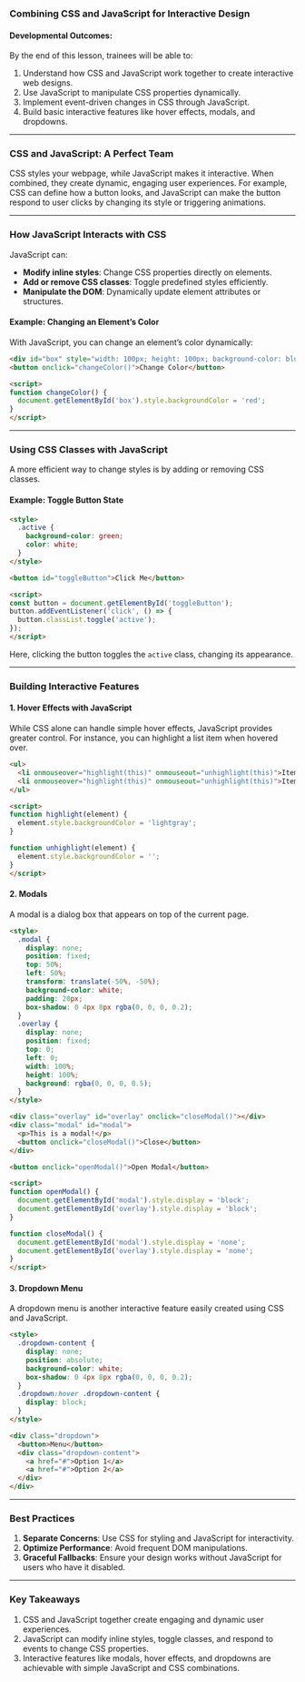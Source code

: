 ### **Combining CSS and JavaScript for Interactive Design**

#### **Developmental Outcomes:**  
By the end of this lesson, trainees will be able to:  
1. Understand how CSS and JavaScript work together to create interactive web designs.  
2. Use JavaScript to manipulate CSS properties dynamically.  
3. Implement event-driven changes in CSS through JavaScript.  
4. Build basic interactive features like hover effects, modals, and dropdowns.

---

### **CSS and JavaScript: A Perfect Team**
CSS styles your webpage, while JavaScript makes it interactive. When combined, they create dynamic, engaging user experiences. For example, CSS can define how a button looks, and JavaScript can make the button respond to user clicks by changing its style or triggering animations.

---

### **How JavaScript Interacts with CSS**
JavaScript can:
- **Modify inline styles**: Change CSS properties directly on elements.
- **Add or remove CSS classes**: Toggle predefined styles efficiently.
- **Manipulate the DOM**: Dynamically update element attributes or structures.

#### **Example: Changing an Element’s Color**
With JavaScript, you can change an element’s color dynamically:
```html
<div id="box" style="width: 100px; height: 100px; background-color: blue;"></div>
<button onclick="changeColor()">Change Color</button>

<script>
function changeColor() {
  document.getElementById('box').style.backgroundColor = 'red';
}
</script>
```
---

### **Using CSS Classes with JavaScript**
A more efficient way to change styles is by adding or removing CSS classes.

#### **Example: Toggle Button State**
```html
<style>
  .active {
    background-color: green;
    color: white;
  }
</style>

<button id="toggleButton">Click Me</button>

<script>
const button = document.getElementById('toggleButton');
button.addEventListener('click', () => {
  button.classList.toggle('active');
});
</script>
```
Here, clicking the button toggles the `active` class, changing its appearance.

---

### **Building Interactive Features**

#### **1. Hover Effects with JavaScript**
While CSS alone can handle simple hover effects, JavaScript provides greater control. For instance, you can highlight a list item when hovered over.

```html
<ul>
  <li onmouseover="highlight(this)" onmouseout="unhighlight(this)">Item 1</li>
  <li onmouseover="highlight(this)" onmouseout="unhighlight(this)">Item 2</li>
</ul>

<script>
function highlight(element) {
  element.style.backgroundColor = 'lightgray';
}

function unhighlight(element) {
  element.style.backgroundColor = '';
}
</script>
```

#### **2. Modals**
A modal is a dialog box that appears on top of the current page.

```html
<style>
  .modal {
    display: none;
    position: fixed;
    top: 50%;
    left: 50%;
    transform: translate(-50%, -50%);
    background-color: white;
    padding: 20px;
    box-shadow: 0 4px 8px rgba(0, 0, 0, 0.2);
  }
  .overlay {
    display: none;
    position: fixed;
    top: 0;
    left: 0;
    width: 100%;
    height: 100%;
    background: rgba(0, 0, 0, 0.5);
  }
</style>

<div class="overlay" id="overlay" onclick="closeModal()"></div>
<div class="modal" id="modal">
  <p>This is a modal!</p>
  <button onclick="closeModal()">Close</button>
</div>

<button onclick="openModal()">Open Modal</button>

<script>
function openModal() {
  document.getElementById('modal').style.display = 'block';
  document.getElementById('overlay').style.display = 'block';
}

function closeModal() {
  document.getElementById('modal').style.display = 'none';
  document.getElementById('overlay').style.display = 'none';
}
</script>
```

#### **3. Dropdown Menu**
A dropdown menu is another interactive feature easily created using CSS and JavaScript.

```html
<style>
  .dropdown-content {
    display: none;
    position: absolute;
    background-color: white;
    box-shadow: 0 4px 8px rgba(0, 0, 0, 0.2);
  }
  .dropdown:hover .dropdown-content {
    display: block;
  }
</style>

<div class="dropdown">
  <button>Menu</button>
  <div class="dropdown-content">
    <a href="#">Option 1</a>
    <a href="#">Option 2</a>
  </div>
</div>
```

---

### **Best Practices**
1. **Separate Concerns**: Use CSS for styling and JavaScript for interactivity.
2. **Optimize Performance**: Avoid frequent DOM manipulations.
3. **Graceful Fallbacks**: Ensure your design works without JavaScript for users who have it disabled.

---

### **Key Takeaways**
1. CSS and JavaScript together create engaging and dynamic user experiences.
2. JavaScript can modify inline styles, toggle classes, and respond to events to change CSS properties.
3. Interactive features like modals, hover effects, and dropdowns are achievable with simple JavaScript and CSS combinations.

